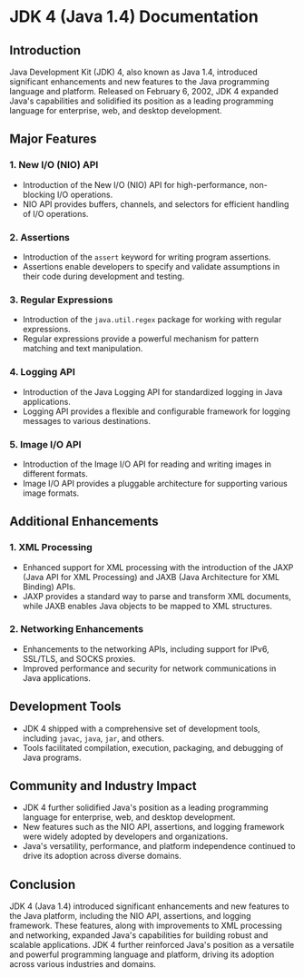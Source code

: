 # JDK 4 (Java 1.4) Documentation

## Introduction
Java Development Kit (JDK) 4, also known as Java 1.4, introduced significant enhancements and new features to the Java programming language and platform. Released on February 6, 2002, JDK 4 expanded Java's capabilities and solidified its position as a leading programming language for enterprise, web, and desktop development.

## Major Features

### 1. New I/O (NIO) API
- Introduction of the New I/O (NIO) API for high-performance, non-blocking I/O operations.
- NIO API provides buffers, channels, and selectors for efficient handling of I/O operations.

### 2. Assertions
- Introduction of the `assert` keyword for writing program assertions.
- Assertions enable developers to specify and validate assumptions in their code during development and testing.

### 3. Regular Expressions
- Introduction of the `java.util.regex` package for working with regular expressions.
- Regular expressions provide a powerful mechanism for pattern matching and text manipulation.

### 4. Logging API
- Introduction of the Java Logging API for standardized logging in Java applications.
- Logging API provides a flexible and configurable framework for logging messages to various destinations.

### 5. Image I/O API
- Introduction of the Image I/O API for reading and writing images in different formats.
- Image I/O API provides a pluggable architecture for supporting various image formats.

## Additional Enhancements

### 1. XML Processing
- Enhanced support for XML processing with the introduction of the JAXP (Java API for XML Processing) and JAXB (Java Architecture for XML Binding) APIs.
- JAXP provides a standard way to parse and transform XML documents, while JAXB enables Java objects to be mapped to XML structures.

### 2. Networking Enhancements
- Enhancements to the networking APIs, including support for IPv6, SSL/TLS, and SOCKS proxies.
- Improved performance and security for network communications in Java applications.

## Development Tools
- JDK 4 shipped with a comprehensive set of development tools, including `javac`, `java`, `jar`, and others.
- Tools facilitated compilation, execution, packaging, and debugging of Java programs.

## Community and Industry Impact
- JDK 4 further solidified Java's position as a leading programming language for enterprise, web, and desktop development.
- New features such as the NIO API, assertions, and logging framework were widely adopted by developers and organizations.
- Java's versatility, performance, and platform independence continued to drive its adoption across diverse domains.

## Conclusion
JDK 4 (Java 1.4) introduced significant enhancements and new features to the Java platform, including the NIO API, assertions, and logging framework. These features, along with improvements to XML processing and networking, expanded Java's capabilities for building robust and scalable applications. JDK 4 further reinforced Java's position as a versatile and powerful programming language and platform, driving its adoption across various industries and domains.
